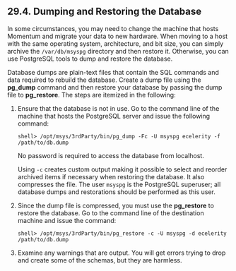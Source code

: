 ## 29.4. Dumping and Restoring the Database

In some circumstances, you may need to change the machine that hosts Momentum and migrate your data to new hardware. When moving to a host with the same operating system, architecture, and bit size, you can simply archive the `/var/db/msyspg` directory and then restore it. Otherwise, you can use PostgreSQL tools to dump and restore the database.

Database dumps are plain-text files that contain the SQL commands and data required to rebuild the database. Create a dump file using the **pg_dump** command and then restore your database by passing the dump file to **pg_restore**. The steps are itemized in the following:

1.  Ensure that the database is not in use. Go to the command line of the machine that hosts the PostgreSQL server and issue the following command:

    `shell> /opt/msys/3rdParty/bin/pg_dump -Fc -U msyspg ecelerity -f /path/to/db.dump`

    No password is required to access the database from localhost.

    Using `-c` creates custom output making it possible to select and reorder archived items if necessary when restoring the database. It also compresses the file. The user `msyspg` is the PostgreSQL superuser; all database dumps and restorations should be performed as this user.

2.  Since the dump file is compressed, you must use the **pg_restore** to restore the database. Go to the command line of the destination machine and issue the command:

    `shell> /opt/msys/3rdParty/bin/pg_restore -c -U msyspg -d ecelerity /path/to/db.dump`
3.  Examine any warnings that are output. You will get errors trying to drop and create some of the schemas, but they are harmless.

